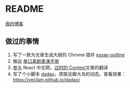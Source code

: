 # README

[我的博客](https://yes-1-am.gitbook.io/blog/)

## 做过的事情

1. 写了一款为文章生成大纲的 Chrome 插件 [essay-outline](https://github.com/yes1am/essay-outline)
2. 搬运 [单口喜剧表演手册](https://github.com/yes1am/stand-up-comedy)
3. [参与](https://github.com/reactjs/zh-hans.reactjs.org/commit/e5c998c4fb7272d27acd51123b61ffff8a7c10ae) React 中文网，[过时的 Context](https://zh-hans.reactjs.org/docs/legacy-context.html)文章的翻译
4. 写了个小脚本 [dadao](https://github.com/yes1am/dadao)，爬取豆瓣大岛的动态。查看效果：https://yes1am.github.io/dadao/
